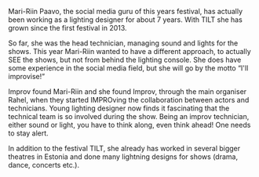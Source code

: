 Mari-Riin Paavo, the social media guru of this years festival, has actually been working as a lighting designer for about 7 years. With TILT she has grown since the first festival in 2013.

So far, she was the head technician, managing sound and lights for the shows. This year Mari-Riin wanted to have a different approach, to actually SEE the shows, but not from behind the lighting console. She does have some experience in the social media field, but she will go by the motto “I'll improvise!”

Improv found Mari-Riin and she found Improv, through the main organiser Rahel, when they started IMPROving the collaboration between actors and technicians. Young lighting designer now finds it fascinating that the technical team is so involved during the show. Being an improv technician, either sound or light, you have to think along, even think ahead! One needs to stay alert.

In addition to the festival TILT, she already has worked in several bigger theatres in Estonia and done many lightning designs for shows (drama, dance, concerts etc.).

